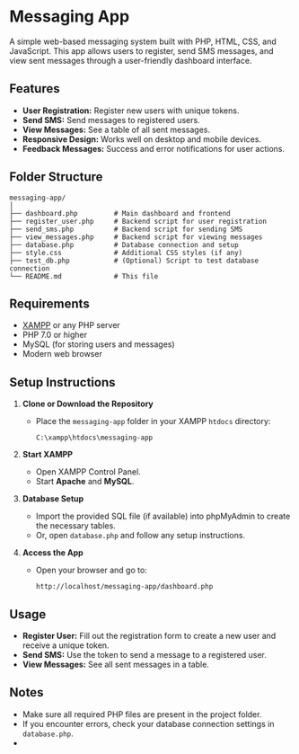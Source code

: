# Messaging App

A simple web-based messaging system built with PHP, HTML, CSS, and JavaScript. This app allows users to register, send SMS messages, and view sent messages through a user-friendly dashboard interface.

## Features

- **User Registration:** Register new users with unique tokens.
- **Send SMS:** Send messages to registered users.
- **View Messages:** See a table of all sent messages.
- **Responsive Design:** Works well on desktop and mobile devices.
- **Feedback Messages:** Success and error notifications for user actions.

## Folder Structure

```
messaging-app/
│
├── dashboard.php         # Main dashboard and frontend
├── register_user.php     # Backend script for user registration
├── send_sms.php          # Backend script for sending SMS
├── view_messages.php     # Backend script for viewing messages
├── database.php          # Database connection and setup
├── style.css             # Additional CSS styles (if any)
├── test_db.php           # (Optional) Script to test database connection
└── README.md             # This file
```

## Requirements

- [XAMPP](https://www.apachefriends.org/) or any PHP server
- PHP 7.0 or higher
- MySQL (for storing users and messages)
- Modern web browser

## Setup Instructions

1. **Clone or Download the Repository**
   - Place the `messaging-app` folder in your XAMPP `htdocs` directory:
     ```
     C:\xampp\htdocs\messaging-app
     ```

2. **Start XAMPP**
   - Open XAMPP Control Panel.
   - Start **Apache** and **MySQL**.

3. **Database Setup**
   - Import the provided SQL file (if available) into phpMyAdmin to create the necessary tables.
   - Or, open `database.php` and follow any setup instructions.

4. **Access the App**
   - Open your browser and go to:
     ```
     http://localhost/messaging-app/dashboard.php
     ```

## Usage

- **Register User:** Fill out the registration form to create a new user and receive a unique token.
- **Send SMS:** Use the token to send a message to a registered user.
- **View Messages:** See all sent messages in a table.

## Notes

- Make sure all required PHP files are present in the project folder.
- If you encounter errors, check your database connection settings in `database.php`.
-
